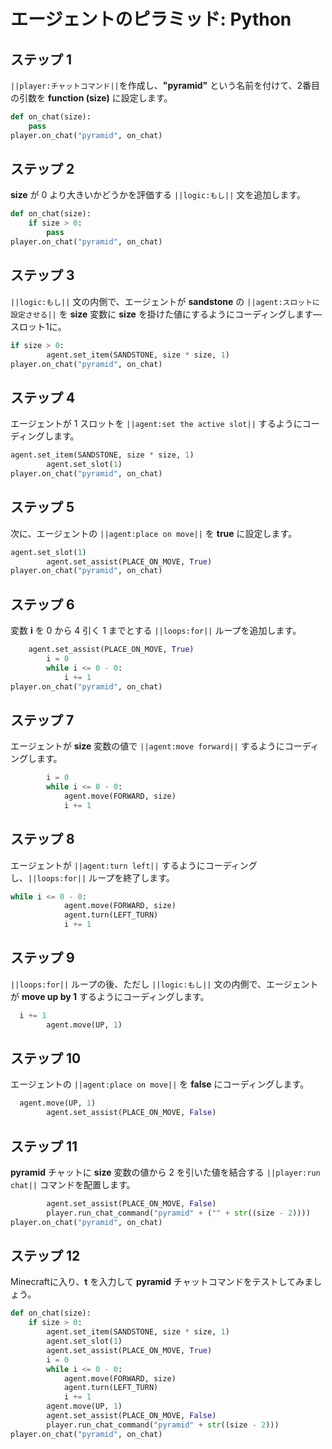 # エージェントのピラミッド: Python

## ステップ 1
``||player:チャットコマンド||``を作成し、**"pyramid"** という名前を付けて、2番目の引数を **function (size)** に設定します。

```python
def on_chat(size):
    pass
player.on_chat("pyramid", on_chat)
```

## ステップ 2

**size** が 0 より大きいかどうかを評価する ``||logic:もし||`` 文を追加します。

```python
def on_chat(size):
    if size > 0:
        pass
player.on_chat("pyramid", on_chat)
```

## ステップ 3

``||logic:もし||`` 文の内側で、エージェントが **sandstone** の ``||agent:スロットに設定させる||`` を **size** 変数に **size** を掛けた値にするようにコーディングします—スロット1に。

```python
if size > 0:
        agent.set_item(SANDSTONE, size * size, 1)
player.on_chat("pyramid", on_chat)
```

## ステップ 4

エージェントが 1 スロットを ``||agent:set the active slot||`` するようにコーディングします。

```python
agent.set_item(SANDSTONE, size * size, 1)
        agent.set_slot(1)
player.on_chat("pyramid", on_chat)
```

## ステップ 5

次に、エージェントの ``||agent:place on move||`` を **true** に設定します。

```python
agent.set_slot(1)
        agent.set_assist(PLACE_ON_MOVE, True)
player.on_chat("pyramid", on_chat)
```

## ステップ 6

変数 **i** を 0 から 4 引く 1 までとする ``||loops:for||`` ループを追加します。

```python
    agent.set_assist(PLACE_ON_MOVE, True)
        i = 0
        while i <= 0 - 0:
            i += 1
player.on_chat("pyramid", on_chat)
```

## ステップ 7

エージェントが **size** 変数の値で ``||agent:move forward||`` するようにコーディングします。

```python
        i = 0
        while i <= 0 - 0:
            agent.move(FORWARD, size)
            i += 1
```

## ステップ 8

エージェントが ``||agent:turn left||`` するようにコーディングし、``||loops:for||`` ループを終了します。

```python
while i <= 0 - 0:
            agent.move(FORWARD, size)
            agent.turn(LEFT_TURN)
            i += 1
```

## ステップ 9

``||loops:for||`` ループの後、ただし ``||logic:もし||`` 文の内側で、エージェントが **move up by 1** するようにコーディングします。

```python
  i += 1
        agent.move(UP, 1)
```

## ステップ 10

エージェントの ``||agent:place on move||`` を **false** にコーディングします。

```python
  agent.move(UP, 1)
        agent.set_assist(PLACE_ON_MOVE, False)
```

## ステップ 11

**pyramid** チャットに **size** 変数の値から 2 を引いた値を結合する ``||player:run chat||`` コマンドを配置します。

```python
        agent.set_assist(PLACE_ON_MOVE, False)
        player.run_chat_command("pyramid" + ("" + str((size - 2))))
player.on_chat("pyramid", on_chat)
```

## ステップ 12

Minecraftに入り、**t** を入力して **pyramid** チャットコマンドをテストしてみましょう。

```python
def on_chat(size):
    if size > 0:
        agent.set_item(SANDSTONE, size * size, 1)
        agent.set_slot(1)
        agent.set_assist(PLACE_ON_MOVE, True)
        i = 0
        while i <= 0 - 0:
            agent.move(FORWARD, size)
            agent.turn(LEFT_TURN)
            i += 1
        agent.move(UP, 1)
        agent.set_assist(PLACE_ON_MOVE, False)
        player.run_chat_command("pyramid" + str((size - 2)))
player.on_chat("pyramid", on_chat)
```
